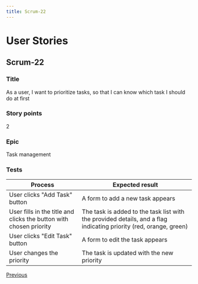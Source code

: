 ```yaml
---
title: Scrum-22
---
```


# User Stories

## Scrum-22

### Title

As a user, I want to prioritize tasks, so that I can know which task I should do at first

### Story points

2

### Epic

Task management

### Tests

| Process                                                            | Expected result                                                                                                   |
| ------------------------------------------------------------------ | ----------------------------------------------------------------------------------------------------------------- |
| User clicks "Add Task" button                                      | A form to add a new task appears                                                                                  |
| User fills in the title and clicks the button with chosen priority | The task is added to the task list with the provided details, and a flag indicating priority (red, orange, green) |
| User clicks "Edit Task" button                                     | A form to edit the task appears                                                                                   |
| User changes the priority                                          | The task is updated with the new priority                                                                         |

[Previous](/scrum21)
